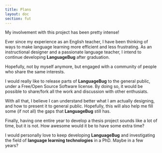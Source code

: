 ```yaml
---
title: Plans
layout: doc
section: fut
---
```


My involvement with this project has been pretty intense!

Ever since my experience as an English teacher, I have been thinking of ways to make language learning more efficient and less frustrating. As an instructional designer and a passionate language teacher, I intend to continue developing **LanguageBug** after graduation.

Hopefully, not by myself anymore, but engaged with a community of people who share the same interests.

I would really like to release parts of **LanguageBug** to the general public, under a Free/Open Source Software license. By doing so, it would be possible to share/fork all the work and discussion with other enthusiats.

With all that, I believe I can understand better what I am actually designing, and how to present it to general public. Hopefully, this will also help me fill some (if not all) the gaps that **LanguageBug** still has.

Finally, having one entire year to develop a thesis project sounds like a lot of time, but it is not. How awesome would it be to have some extra time? 

I would personally love to keep developing **LanguageBug** and investigating the field of **language learning technologies** in a PhD. Maybe in a few years? 